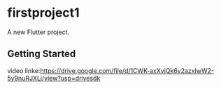 # firstproject1

A new Flutter project.

## Getting Started
video linke:https://drive.google.com/file/d/1CWK-axXyjQk6v2azxIwW2-5y9nuRJXLj/view?usp=drivesdk

